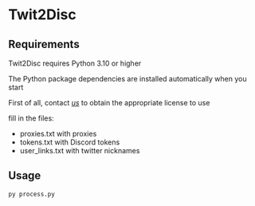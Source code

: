 # Twit2Disc

## Requirements
Twit2Disc requires Python 3.10 or higher

The Python package dependencies are installed automatically when you start

First of all, contact [*us*](https://t.me/T2Dsoft) to obtain the appropriate license to use

fill in the files:
* proxies.txt     with proxies
* tokens.txt      with Discord tokens
* user_links.txt  with twitter nicknames

## Usage
    py process.py

